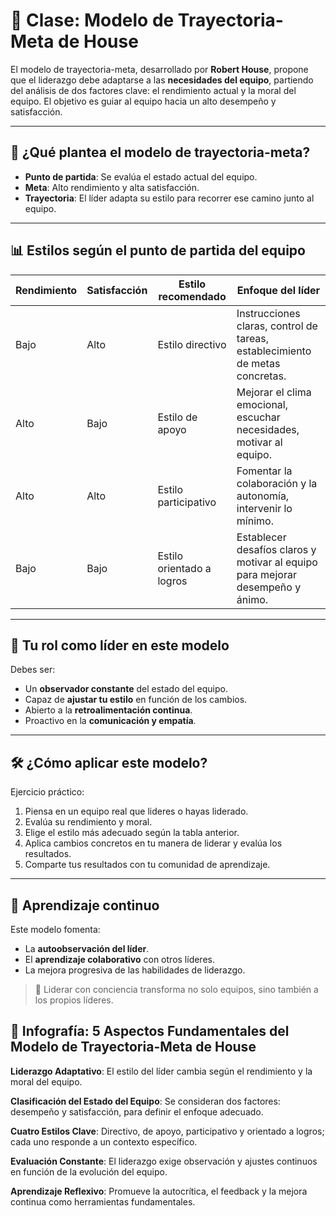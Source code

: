 # 🚀 Clase: Modelo de Trayectoria-Meta de House

El modelo de trayectoria-meta, desarrollado por **Robert House**, propone que el liderazgo debe adaptarse a las **necesidades del equipo**, partiendo del análisis de dos factores clave: el rendimiento actual y la moral del equipo. El objetivo es guiar al equipo hacia un alto desempeño y satisfacción.

---

## 🎯 ¿Qué plantea el modelo de trayectoria-meta?

- **Punto de partida**: Se evalúa el estado actual del equipo.
- **Meta**: Alto rendimiento y alta satisfacción.
- **Trayectoria**: El líder adapta su estilo para recorrer ese camino junto al equipo.

---

## 📊 Estilos según el punto de partida del equipo

| Rendimiento | Satisfacción | Estilo recomendado      | Enfoque del líder                                                                 |
|-------------|--------------|--------------------------|------------------------------------------------------------------------------------|
| Bajo        | Alto         | Estilo directivo         | Instrucciones claras, control de tareas, establecimiento de metas concretas.      |
| Alto        | Bajo         | Estilo de apoyo          | Mejorar el clima emocional, escuchar necesidades, motivar al equipo.              |
| Alto        | Alto         | Estilo participativo     | Fomentar la colaboración y la autonomía, intervenir lo mínimo.                    |
| Bajo        | Bajo         | Estilo orientado a logros| Establecer desafíos claros y motivar al equipo para mejorar desempeño y ánimo.    |

---

## 🧭 Tu rol como líder en este modelo

Debes ser:

- Un **observador constante** del estado del equipo.
- Capaz de **ajustar tu estilo** en función de los cambios.
- Abierto a la **retroalimentación continua**.
- Proactivo en la **comunicación y empatía**.

---

## 🛠️ ¿Cómo aplicar este modelo?

Ejercicio práctico:

1. Piensa en un equipo real que lideres o hayas liderado.
2. Evalúa su rendimiento y moral.
3. Elige el estilo más adecuado según la tabla anterior.
4. Aplica cambios concretos en tu manera de liderar y evalúa los resultados.
5. Comparte tus resultados con tu comunidad de aprendizaje.

---

## 🔁 Aprendizaje continuo

Este modelo fomenta:

- La **autoobservación del líder**.
- El **aprendizaje colaborativo** con otros líderes.
- La mejora progresiva de las habilidades de liderazgo.

> 💬 Liderar con conciencia transforma no solo equipos, sino también a los propios líderes.

## 🧾 Infografía: 5 Aspectos Fundamentales del Modelo de Trayectoria-Meta de House
**Liderazgo Adaptativo**: El estilo del líder cambia según el rendimiento y la moral del equipo.

**Clasificación del Estado del Equipo**: Se consideran dos factores: desempeño y satisfacción, para definir el enfoque adecuado.

**Cuatro Estilos Clave**: Directivo, de apoyo, participativo y orientado a logros; cada uno responde a un contexto específico.

**Evaluación Constante**: El liderazgo exige observación y ajustes continuos en función de la evolución del equipo.

**Aprendizaje Reflexivo**: Promueve la autocrítica, el feedback y la mejora continua como herramientas fundamentales.